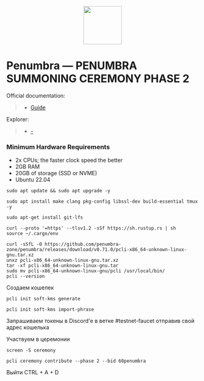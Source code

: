 <p align="center">
  <img height="100" height="auto" src="https://github.com/freshe4qa/nocturne/assets/85982863/cfae9cab-94b1-4189-9f25-887a4ac62583">
</p>

# Penumbra — PENUMBRA SUMMONING CEREMONY PHASE 2

Official documentation:
>- [Guide](https://summoning.penumbra.zone)

Explorer:
>- [-](-)

### Minimum Hardware Requirements
 - 2x CPUs; the faster clock speed the better
 - 2GB RAM
 - 20GB of storage (SSD or NVME)
 - Ubuntu 22.04

```
sudo apt update && sudo apt upgrade -y
```

```
sudo apt install make clang pkg-config libssl-dev build-essential tmux -y
```
```
sudo apt-get install git-lfs
```
```
curl --proto '=https' --tlsv1.2 -sSf https://sh.rustup.rs | sh
source ~/.cargo/env
```
```
curl -sSfL -O https://github.com/penumbra-zone/penumbra/releases/download/v0.71.0/pcli-x86_64-unknown-linux-gnu.tar.xz
unxz pcli-x86_64-unknown-linux-gnu.tar.xz
tar -xf pcli-x86_64-unknown-linux-gnu.tar
sudo mv pcli-x86_64-unknown-linux-gnu/pcli /usr/local/bin/
pcli --version
```

Создаем кошелек

```
pcli init soft-kms generate
```
```
pcli init soft-kms import-phrase
```

Запрашиваем токены в Discord'e в ветке #testnet-faucet отправив свой адрес кошелька

Участвуем в церемонии

```
screen -S ceremony
```

```
pcli ceremony contribute --phase 2 --bid 60penumbra
```

Выйти CTRL + A + D

